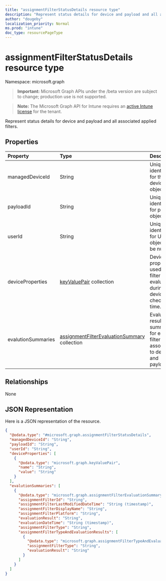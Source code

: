 ```yaml
---
title: "assignmentFilterStatusDetails resource type"
description: "Represent status details for device and payload and all associated applied filters."
author: "dougeby"
localization_priority: Normal
ms.prod: "intune"
doc_type: resourcePageType
---
```


# assignmentFilterStatusDetails resource type

Namespace: microsoft.graph

> **Important:** Microsoft Graph APIs under the /beta version are subject to change; production use is not supported.

> **Note:** The Microsoft Graph API for Intune requires an [active Intune license](https://go.microsoft.com/fwlink/?linkid=839381) for the tenant.

Represent status details for device and payload and all associated applied filters.

## Properties
|Property|Type|Description|
|:---|:---|:---|
|managedDeviceId|String|Unique identifier for the device object.|
|payloadId|String|Unique identifier for payload object.|
|userId|String|Unique identifier for UserId object. Can be null|
|deviceProperties|[keyValuePair](../resources/intune-policyset-keyvaluepair.md) collection|Device properties used for filter evaluation during device check-in time.|
|evalutionSummaries|[assignmentFilterEvaluationSummary](../resources/intune-policyset-assignmentfilterevaluationsummary.md) collection|Evaluation result summaries for each filter associated to device and payload|

## Relationships
None

## JSON Representation
Here is a JSON representation of the resource.
<!-- {
  "blockType": "resource",
  "@odata.type": "microsoft.graph.assignmentFilterStatusDetails"
}
-->
``` json
{
  "@odata.type": "#microsoft.graph.assignmentFilterStatusDetails",
  "managedDeviceId": "String",
  "payloadId": "String",
  "userId": "String",
  "deviceProperties": [
    {
      "@odata.type": "microsoft.graph.keyValuePair",
      "name": "String",
      "value": "String"
    }
  ],
  "evalutionSummaries": [
    {
      "@odata.type": "microsoft.graph.assignmentFilterEvaluationSummary",
      "assignmentFilterId": "String",
      "assignmentFilterLastModifiedDateTime": "String (timestamp)",
      "assignmentFilterDisplayName": "String",
      "assignmentFilterPlatform": "String",
      "evaluationResult": "String",
      "evaluationDateTime": "String (timestamp)",
      "assignmentFilterType": "String",
      "assignmentFilterTypeAndEvaluationResults": [
        {
          "@odata.type": "microsoft.graph.assignmentFilterTypeAndEvaluationResult",
          "assignmentFilterType": "String",
          "evaluationResult": "String"
        }
      ]
    }
  ]
}
```




